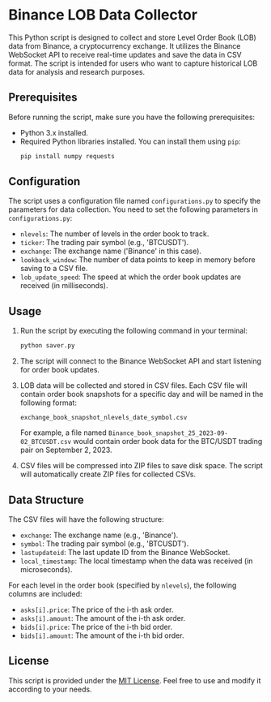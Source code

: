 # Binance LOB Data Collector

This Python script is designed to collect and store Level Order Book (LOB) data from Binance, a cryptocurrency exchange. It utilizes the Binance WebSocket API to receive real-time updates and save the data in CSV format. The script is intended for users who want to capture historical LOB data for analysis and research purposes.

## Prerequisites

Before running the script, make sure you have the following prerequisites:

- Python 3.x installed.
- Required Python libraries installed. You can install them using `pip`:
  ```bash
  pip install numpy requests
  ```

## Configuration

The script uses a configuration file named `configurations.py` to specify the parameters for data collection. You need to set the following parameters in `configurations.py`:

- `nlevels`: The number of levels in the order book to track.
- `ticker`: The trading pair symbol (e.g., 'BTCUSDT').
- `exchange`: The exchange name ('Binance' in this case).
- `lookback_window`: The number of data points to keep in memory before saving to a CSV file.
- `lob_update_speed`: The speed at which the order book updates are received (in milliseconds).

## Usage

1. Run the script by executing the following command in your terminal:

   ```bash
   python saver.py
   ```

2. The script will connect to the Binance WebSocket API and start listening for order book updates.

3. LOB data will be collected and stored in CSV files. Each CSV file will contain order book snapshots for a specific day and will be named in the following format:

   ```
   exchange_book_snapshot_nlevels_date_symbol.csv
   ```

   For example, a file named `Binance_book_snapshot_25_2023-09-02_BTCUSDT.csv` would contain order book data for the BTC/USDT trading pair on September 2, 2023.

4. CSV files will be compressed into ZIP files to save disk space. The script will automatically create ZIP files for collected CSVs.

## Data Structure

The CSV files will have the following structure:

- `exchange`: The exchange name (e.g., 'Binance').
- `symbol`: The trading pair symbol (e.g., 'BTCUSDT').
- `lastupdateid`: The last update ID from the Binance WebSocket.
- `local_timestamp`: The local timestamp when the data was received (in microseconds).

For each level in the order book (specified by `nlevels`), the following columns are included:

- `asks[i].price`: The price of the i-th ask order.
- `asks[i].amount`: The amount of the i-th ask order.
- `bids[i].price`: The price of the i-th bid order.
- `bids[i].amount`: The amount of the i-th bid order.

## License

This script is provided under the [MIT License](LICENSE.md). Feel free to use and modify it according to your needs.